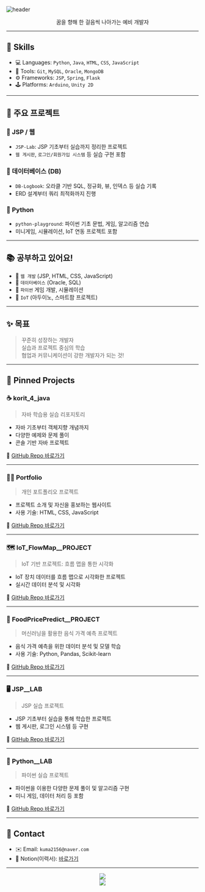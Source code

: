 ![header](https://capsule-render.vercel.app/api?type=waving&color=000000&height=200&section=header&text=Just%20Fighting!%&fontSize=50&fontColor=ffffff&animation=wave)

<p align="center">꿈을 향해 한 걸음씩 나아가는 예비 개발자</p>

---

## 🔧 Skills

- 💻 Languages: `Python`, `Java`, `HTML`, `CSS`, `JavaScript`
- 🧰 Tools: `Git`, `MySQL`, `Oracle`, `MongoDB`
- ⚙️ Frameworks: `JSP`, `Spring`, `Flask`
- 🕹️ Platforms: `Arduino`, `Unity 2D`

---

## 📌 주요 프로젝트

### 📁 JSP / 웹
- `JSP-Lab`: JSP 기초부터 실습까지 정리한 프로젝트  
- `웹 게시판`, `로그인/회원가입 시스템` 등 실습 구현 포함

### 💾 데이터베이스 (DB)
- `DB-Logbook`: 오라클 기반 SQL, 정규화, 뷰, 인덱스 등 실습 기록  
- ERD 설계부터 쿼리 최적화까지 진행

### 🐍 Python
- `python-playground`: 파이썬 기초 문법, 게임, 알고리즘 연습  
- 미니게임, 시뮬레이션, IoT 연동 프로젝트 포함

---

## 📚 공부하고 있어요!

- 📘 `웹 개발` (JSP, HTML, CSS, JavaScript)
- 📗 `데이터베이스` (Oracle, SQL)
- 📙 `파이썬` 게임 개발, 시뮬레이션
- 📕 `IoT` (아두이노, 스마트팜 프로젝트)

---

## ✨ 목표

> 꾸준히 성장하는 개발자  
> 실습과 프로젝트 중심의 학습  
> 협업과 커뮤니케이션이 강한 개발자가 되는 것!

---


## 📌 Pinned Projects

### ☕ korit_4_java
> 자바 학습용 실습 리포지토리

- 자바 기초부터 객체지향 개념까지
- 다양한 예제와 문제 풀이
- 콘솔 기반 자바 프로젝트

🔗 [GitHub Repo 바로가기](https://github.com/kuma2156/korit_4_java)

---

### 🧑‍💻 Portfolio 
> 개인 포트폴리오 프로젝트

- 프로젝트 소개 및 자신을 홍보하는 웹사이트
- 사용 기술: HTML, CSS, JavaScript

🔗 [GitHub Repo 바로가기](https://github.com/kuma2156/Portfolio)

---

### 🗺️ IoT_FlowMap__PROJECT
> IoT 기반 프로젝트: 흐름 맵을 통한 시각화

- IoT 장치 데이터를 흐름 맵으로 시각화한 프로젝트
- 실시간 데이터 분석 및 시각화

🔗 [GitHub Repo 바로가기](https://github.com/kuma2156/IoT_FlowMap_PROJECT)

---

### 🍔 FoodPricePredict__PROJECT
> 머신러닝을 활용한 음식 가격 예측 프로젝트

- 음식 가격 예측을 위한 데이터 분석 및 모델 학습
- 사용 기술: Python, Pandas, Scikit-learn

🔗 [GitHub Repo 바로가기](https://github.com/kuma2156/FoodPricePredict_PROJECT)

---

### 🖥️ JSP__LAB
> JSP 실습 프로젝트

- JSP 기초부터 실습을 통해 학습한 프로젝트
- 웹 게시판, 로그인 시스템 등 구현

🔗 [GitHub Repo 바로가기](https://github.com/kuma2156/JSP_LAB)

---

### 🐍 Python__LAB
> 파이썬 실습 프로젝트

- 파이썬을 이용한 다양한 문제 풀이 및 알고리즘 구현
- 미니 게임, 데이터 처리 등 포함

🔗 [GitHub Repo 바로가기](https://github.com/kuma2156/Python_LAB)

---

## 🔗 Contact

- ✉️ Email: `kuma2156@naver.com`
- 💼 Notion(이력서): [바로가기](https://your-notion-link)

---

<p align="center">
  <img src="https://github-readme-stats.vercel.app/api?username=myungkyu&show_icons=true&theme=tokyonight" />
  <br/>
  <img src="https://github-readme-stats.vercel.app/api/top-langs/?username=myungkyu&layout=compact&theme=tokyonight" />
</p>
